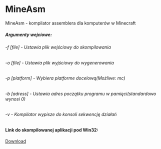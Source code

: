 MineAsm
=======

MineAsm - kompilator assemblera dla komputerów w Minecraft

##### Argumenty wejciowe:
###### -f [file]     - Ustawia plik wejściowy do skompilowania
###### -o [file]     - Ustawia plik wyjściowy do wygenerowania
###### -p [platform] - Wybiera platforme docelową(Możliwe: mc)
###### -b [adress]   - Ustawia adres początku programu w pamięci(standardowo wynosi 0)
###### -v            - Kompilator wypisze do konsoli sekwencję działań

#### Link do skompilowanej aplikacji pod Win32:
[Download](http://mafiesto4.pl/pliki/MineAsm.rar "Download")
 
